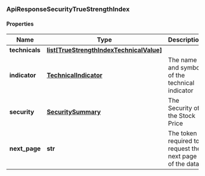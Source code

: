 ### ApiResponseSecurityTrueStrengthIndex

#### Properties
Name | Type | Description | Notes
------------ | ------------- | ------------- | -------------
**technicals** | [**list[TrueStrengthIndexTechnicalValue]**](TrueStrengthIndexTechnicalValue.md) |  | [optional] 
**indicator** | [**TechnicalIndicator**](TechnicalIndicator.md) | The name and symbol of the technical indicator | [optional] 
**security** | [**SecuritySummary**](SecuritySummary.md) | The Security of the Stock Price | [optional] 
**next_page** | **str** | The token required to request the next page of the data | [optional] 



